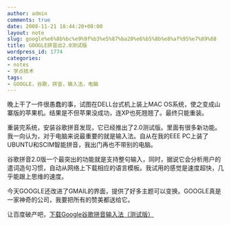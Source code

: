 ```yaml
---
author: admin
comments: true
date: 2008-11-21 18:44:20+00:00
layout: note
slug: google%e6%8b%bc%e9%9f%b3%e5%87%ba20%e6%b5%8b%e8%af%95%e7%89%88
title: GOOGLE拼音出2.0测试版
wordpress_id: 1774
categories:
- notes
- 学点技术
tags:
- GOOGLE，谷歌，拼音，输入法，电脑
---
```


晚上干了一件很愚蠢的事，试图在DELL台式机上装上MAC OS系统，使之变成山寨版的苹果机。结果是不但苹果没成功，连XP也死翘翘了。最终只能重装。  
  
重装完系统，安装谷歌拼音发现，它已经推出了2.0测试版。里面有很多新功能。我一向认为，对于电脑来说最重要的就是输入法。自从在我的EEE PC上装了UBUNTU和SCIM智能拼音，我出门再也不带别的电脑。  
  
谷歌拼音2.0版一个最突出的功能就是支持整句输入，同时，据说它会分析用户的遣词造句习惯，自动从网络上下载相应的语言模板。我试用的感觉是速度超快，几乎能跟上思维的速度。  
  
今天GOOGLE还改进了GMAIL的界面，提供了好多主题可以变换。GOOGLE真是一家神奇的公司，我要把所有的赞美都送给它。  
  
让百度破产吧，[下载Google谷歌拼音输入法（测试版）](http://www.google.com/ime/pinyin/beta/index.html)  


<blockquote></blockquote>
